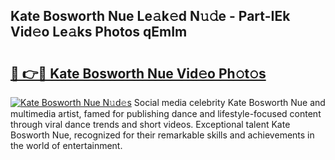 ## Kate Bosworth Nue Le𝚊k𝚎d N𝚞𝚍e - Part-IEk Vid𝚎o Le𝚊ks Photos qEmIm

# <h2><a href="http://fbb117u.evod.top/?m=Kate+Bosworth+Nue">🔗 👉🔴 Kate Bosworth Nue Vid𝚎o Ph𝚘t𝚘s</a></h2>

[![Kate Bosworth Nue N𝚞d𝚎s](https://i.imgur.com/8V9OHl7.gif)](http://fbb117u.evod.top/?m=Kate+Bosworth+Nue)
Social media celebrity Kate Bosworth Nue and multimedia artist, famed for publishing dance and lifestyle-focused content through viral dance trends and short videos. Exceptional talent Kate Bosworth Nue, recognized for their remarkable skills and achievements in the world of entertainment. 
